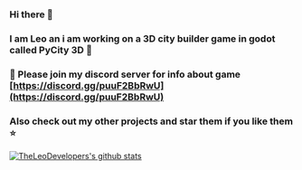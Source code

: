 ### Hi there 👋
### I am Leo an i am working on a 3D city builder game in godot called PyCity 3D 🌆
### 💬 Please join my discord server for info about game [https://discord.gg/puuF2BbRwU](https://discord.gg/puuF2BbRwU)
### Also check out my other projects and star them if you like them ⭐
[![TheLeoDevelopers's github stats](https://github-readme-stats.vercel.app/api?username=leodev12345&show_icons=true&count_private=true&theme=gruvbox)](https://github.com/anuraghazra/github-readme-stats)
